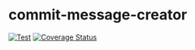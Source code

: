 # commit-message-creator

[![Test](https://github.com/violinist-dev/commit-message-creator/actions/workflows/test.yml/badge.svg)](https://github.com/violinist-dev/commit-message-creator/actions/workflows/test.yml)
[![Coverage Status](https://coveralls.io/repos/github/violinist-dev/commit-message-creator/badge.svg?branch=main)](https://coveralls.io/github/violinist-dev/commit-message-creator?branch=main)
